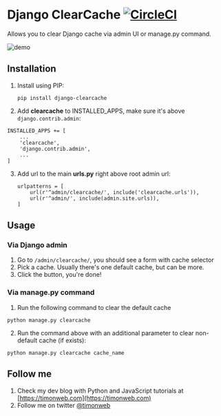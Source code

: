 # Django ClearCache [![CircleCI](https://circleci.com/gh/timonweb/django-clearcache.svg?style=shield)](https://circleci.com/gh/timonweb/django-clearcache.svg?style=shield)


Allows you to clear Django cache via admin UI or manage.py command.

![demo](http://g.recordit.co/qnrHAo66Ny.gif)

## Installation

1. Install using PIP:

    `pip install django-clearcache`

2. Add **clearcache** to INSTALLED_APPS, make sure it's above `django.contrib.admin`:

```
INSTALLED_APPS += [
    ...
    'clearcache',
    'django.contrib.admin',
    ...
]
```

3. Add url to the main **urls.py** right above root admin url:
    ```
    urlpatterns = [
        url(r'^admin/clearcache/', include('clearcache.urls')),
        url(r'^admin/', include(admin.site.urls)),
    ]
    ```

## Usage

### Via Django admin

1. Go to `/admin/clearcache/`, you should see a form with cache selector
2. Pick a cache. Usually there's one default cache, but can be more.
3. Click the button, you're done!

### Via manage.py command

1. Run the following command to clear the default cache

```
python manage.py clearcache
```

2. Run the command above with an additional parameter to clear non-default cache (if exists):

```
python manage.py clearcache cache_name
```

## Follow me

1. Check my dev blog with Python and JavaScript tutorials at [https://timonweb.com](https://timonweb.com)
2. Follow me on twitter [@timonweb](https://twitter.com/timonweb)

